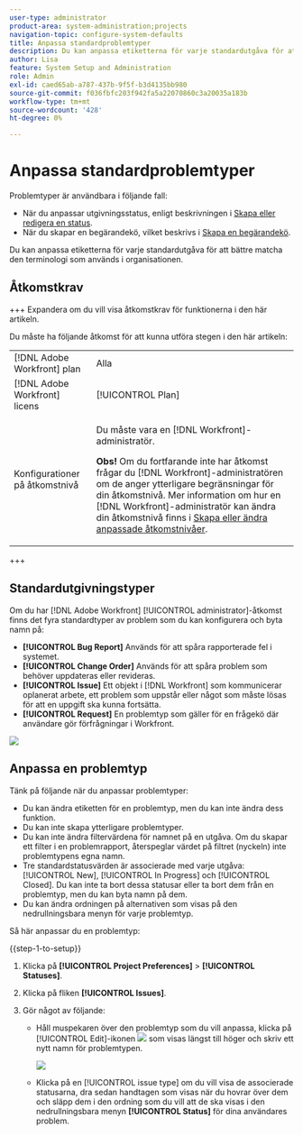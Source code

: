 ```yaml
---
user-type: administrator
product-area: system-administration;projects
navigation-topic: configure-system-defaults
title: Anpassa standardproblemtyper
description: Du kan anpassa etiketterna för varje standardutgåva för att bättre matcha den terminologi som används i organisationen. Problemtyper är användbara när du vill anpassa utgivningsstatus och skapa begärandeköer.
author: Lisa
feature: System Setup and Administration
role: Admin
exl-id: caed65ab-a787-437b-9f5f-b3d4135bb980
source-git-commit: f036fbfc203f942fa5a22070860c3a20035a183b
workflow-type: tm+mt
source-wordcount: '428'
ht-degree: 0%

---
```


# Anpassa standardproblemtyper

Problemtyper är användbara i följande fall:

* När du anpassar utgivningsstatus, enligt beskrivningen i [Skapa eller redigera en status](../../../administration-and-setup/customize-workfront/creating-custom-status-and-priority-labels/create-or-edit-a-status.md).
* När du skapar en begärandekö, vilket beskrivs i [Skapa en begärandekö](../../../manage-work/requests/create-and-manage-request-queues/create-request-queue.md).

Du kan anpassa etiketterna för varje standardutgåva för att bättre matcha den terminologi som används i organisationen.

## Åtkomstkrav

+++ Expandera om du vill visa åtkomstkrav för funktionerna i den här artikeln.

Du måste ha följande åtkomst för att kunna utföra stegen i den här artikeln:

<table style="table-layout:auto"> 
 <col> 
 <col> 
 <tbody> 
  <tr> 
   <td role="rowheader">[!DNL Adobe Workfront] plan</td> 
   <td>Alla</td> 
  </tr> 
  <tr> 
   <td role="rowheader">[!DNL Adobe Workfront] licens</td> 
   <td>[!UICONTROL Plan]</td> 
  </tr> 
  <tr> 
   <td role="rowheader">Konfigurationer på åtkomstnivå</td> 
   <td> <p>Du måste vara en [!DNL Workfront]-administratör.</p> <p><b>Obs!</b> Om du fortfarande inte har åtkomst frågar du [!DNL Workfront]-administratören om de anger ytterligare begränsningar för din åtkomstnivå. Mer information om hur en [!DNL Workfront]-administratör kan ändra din åtkomstnivå finns i <a href="../../../administration-and-setup/add-users/configure-and-grant-access/create-modify-access-levels.md" class="MCXref xref">Skapa eller ändra anpassade åtkomstnivåer</a>.</p> </td> 
  </tr> 
 </tbody> 
</table>

+++

## Standardutgivningstyper

Om du har [!DNL Adobe Workfront] [!UICONTROL administrator]-åtkomst finns det fyra standardtyper av problem som du kan konfigurera och byta namn på:

* **[!UICONTROL Bug Report]** Används för att spåra rapporterade fel i systemet.
* **[!UICONTROL Change Order]** Används för att spåra problem som behöver uppdateras eller revideras.
* **[!UICONTROL Issue]** Ett objekt i [!DNL Workfront] som kommunicerar oplanerat arbete, ett problem som uppstår eller något som måste lösas för att en uppgift ska kunna fortsätta.
* **[!UICONTROL Request]** En problemtyp som gäller för en frågekö där användare gör förfrågningar i Workfront.

![](assets/default-issue-types.png)

## Anpassa en problemtyp

Tänk på följande när du anpassar problemtyper:

* Du kan ändra etiketten för en problemtyp, men du kan inte ändra dess funktion.
* Du kan inte skapa ytterligare problemtyper.
* Du kan inte ändra filtervärdena för namnet på en utgåva. Om du skapar ett filter i en problemrapport, återspeglar värdet på filtret (nyckeln) inte problemtypens egna namn.
* Tre standardstatusvärden är associerade med varje utgåva: [!UICONTROL New], [!UICONTROL In Progress] och [!UICONTROL Closed]. Du kan inte ta bort dessa statusar eller ta bort dem från en problemtyp, men du kan byta namn på dem.
* Du kan ändra ordningen på alternativen som visas på den nedrullningsbara menyn för varje problemtyp.

Så här anpassar du en problemtyp:

{{step-1-to-setup}}

1. Klicka på **[!UICONTROL Project Preferences]** > **[!UICONTROL Statuses]**.

1. Klicka på fliken **[!UICONTROL Issues]**.
1. Gör något av följande:

   * Håll muspekaren över den problemtyp som du vill anpassa, klicka på [!UICONTROL Edit]-ikonen ![](assets/edit-icon.png) som visas längst till höger och skriv ett nytt namn för problemtypen.

     ![](assets/customize-issue-type.png)

   * Klicka på en [!UICONTROL issue type] om du vill visa de associerade statusarna, dra sedan handtagen som visas när du hovrar över dem och släpp dem i den ordning som du vill att de ska visas i den nedrullningsbara menyn **[!UICONTROL Status]** för dina användares problem.
